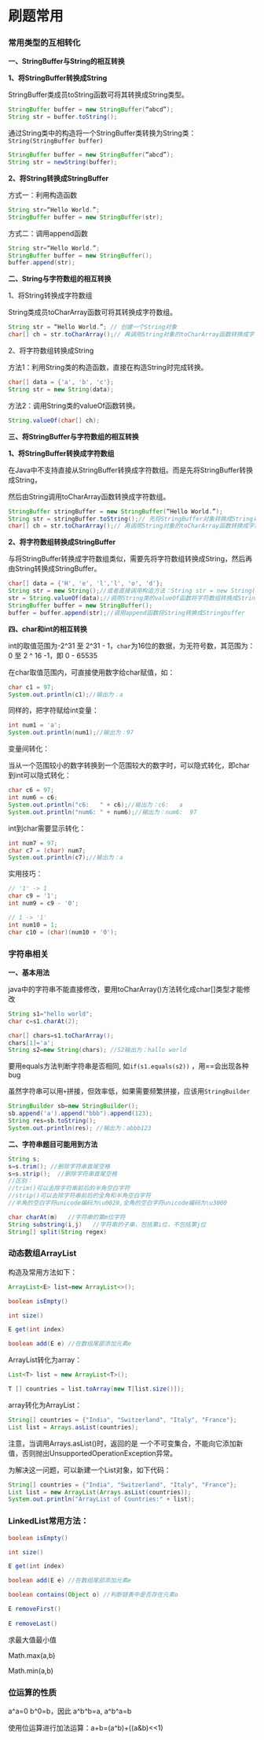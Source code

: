 # 刷题常用

### 常用类型的互相转化

**一、StringBuffer与String的相互转换**



**1、将StringBuffer转换成String**

StringBuffer类成员toString函数可将其转换成String类型。

```java
StringBuffer buffer = new StringBuffer(“abcd”);
String str = buffer.toString();
```

通过String类中的构造将一个StringBuffer类转换为String类：`String(StringBuffer buffer)`

```java
StringBuffer buffer = new StringBuffer(“abcd”);
String str = newString(buffer);
```

**2、将String转换成StringBuffer**

方式一：利用构造函数

```java
String str=“Hello World.”;
StringBuffer buffer = new StringBuffer(str);
```

方式二：调用append函数

```java
String str=“Hello World.”; 
StringBuffer buffer = new StringBuffer();
buffer.append(str);
```

**二、String与字符数组的相互转换**

1、将String转换成字符数组

String类成员toCharArray函数可将其转换成字符数组。

```java
String str = “Hello World.”; // 创建一个String对象
char[] ch = str.toCharArray();// 再调用String对象的toCharArray函数转换成字
```

2、将字符数组转换成String

方法1：利用String类的构造函数，直接在构造String时完成转换。

```java
char[] data = {'a', 'b', 'c'};
String str = new String(data);
```

方法2：调用String类的valueOf函数转换。

```java
String.valueOf(char[] ch);
```

**三、将StringBuffer与字符数组的相互转换**

**1、将StringBuffer转换成字符数组**

在Java中不支持直接从StringBuffer转换成字符数组。而是先将StringBuffer转换成String，

然后由String调用toCharArray函数转换成字符数组。

```java
StringBuffer stringBuffer = new StringBuffer(“Hello World.”);
String str = stringBuffer.toString();// 先将StringBuffer对象转换成String对象
char[] ch = str.toCharArray();// 再调用String对象的toCharArray函数转换成字符数组
```

**2、将字符数组转换成StringBuffer**

与将StringBuffer转换成字符数组类似，需要先将字符数组转换成String，然后再由String转换成StringBuffer。

```java
char[] data = {'H', 'e', 'l','l', 'o', 'd'};
String str = new String();//或者直接调用构造方法：String str = new String(data);
str = String.valueOf(data);//调用String类的valueOf函数将字符数组转换成String
StringBuffer buffer = new StringBuffer();
buffer = buffer.append(str);//调用append函数将String转换成Stringbuffer
```

**四、char和int的相互转换**

int的取值范围为-2^31 至 2^31 - 1，`char`为16位的数据，为无符号数，其范围为：0 至 2 ^ 16 -1，即 0 - 65535

在char取值范围内，可直接使用数字给char赋值，如：

```java
char c1 = 97;
System.out.println(c1);//输出为：a
```

同样的，把字符赋给int变量：

```java
int num1 = 'a';
System.out.println(num1);//输出为：97
```

变量间转化：

当从一个范围较小的数字转换到一个范围较大的数字时，可以隐式转化，即char到int可以隐式转化：

```java
char c6 = 97;
int num6 = c6;
System.out.println("c6:   " + c6);//输出为：c6:   a
System.out.println("num6: " + num6);//输出为：num6:  97
```

int到char需要显示转化：

```java
int num7 = 97;
char c7 = (char) num7;
System.out.println(c7);//输出为：a
```

实用技巧：

```java
// '1' -> 1
char c9 = '1';
int num9 = c9 - '0';

// 1 -> '1'
int num10 = 1;
char c10 = (char)(num10 + '0');
```



### 字符串相关

**一、基本用法**

java中的字符串不能直接修改，要用toCharArray()方法转化成char[]类型才能修改

```java
String s1="hello world";
char c=s1.charAt(2);

char[] chars=s1.toCharArray();
chars[1]='a';
String s2=new String(chars); //S2输出为：hallo world
```

要用equals方法判断字符串是否相同, 如`if(s1.equals(s2))` ，用==会出现各种bug

虽然字符串可以用`+`拼接，但效率低，如果需要频繁拼接，应该用`StringBuilder`

```java
StringBuilder sb=new StringBuilder();
sb.append('a').append("bbb").append(123);
String res=sb.toString();
System.out.println(res); //输出为：abbb123
```

**二、字符串题目可能用到方法**

```java
String s;
s=s.trim(); //删除字符串首尾空格
s=s.strip();  //删除字符串首尾空格
//区别：
//trim()可以去除字符串前后的半角空白字符
//strip()可以去除字符串前后的全角和半角空白字符
//半角的空白字符unicode编码为\u0020,全角的空白字符unicode编码为\u3000

char charAt(m)   //字符串的第m位字符
String substring(i,j)   //字符串的子串，包括第i位，不包括第j位
String[] split(String regex)
```



### 动态数组ArrayList

构造及常用方法如下：

```java
ArrayList<E> list=new ArrayList<>();

boolean isEmpty()

int size()

E get(int index)

boolean add(E e) //在数组尾部添加元素e
```

ArrayList转化为array：

```java
List<T> list = new ArrayList<T>();

T [] countries = list.toArray(new T[list.size()]);
```

array转化为ArrayList：

```java
String[] countries = {"India", "Switzerland", "Italy", "France"};
List list = Arrays.asList(countries);
```

注意，当调用Arrays.asList()时，返回的是 一个不可变集合，不能向它添加新值，否则抛出UnsupportedOperationException异常。

为解决这一问题，可以新建一个List对象，如下代码：

```java
String[] countries = {"India", "Switzerland", "Italy", "France"};
List list = new ArrayList(Arrays.asList(countries));
System.out.println("ArrayList of Countries:" + list);
```



### LinkedList常用方法：

```java
boolean isEmpty()

int size()

E get(int index)

boolean add(E e) //在数组尾部添加元素e

boolean contains(Object o) //判断链表中是否存在元素o

E removeFirst()
    
E removeLast()
```



求最大值最小值

Math.max(a,b)

Math.min(a,b)

### 

### 位运算的性质

a^a=0  b^0=b，因此 a^b^b=a,  a^b^a=b

使用位运算进行加法运算：a+b=(a^b)+((a&b)<<1)

